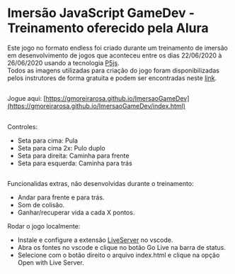 # Imersão JavaScript GameDev - Treinamento oferecido pela Alura

Este jogo no formato endless foi criado durante um treinamento de imersão em desenvolvimento de jogos que aconteceu entre os dias 22/06/2020 à 26/06/2020 usando a tecnologia [P5js](https://p5js.org/).
<br>
Todos as imagens utilizadas para criação do jogo foram disponibilizadas pelos instrutores de forma gratuita e podem ser encontradas neste [link](https://pipoya.itch.io/pipoya-free-2d-game-character-sprites). 

##
Jogue aqui: [https://gmoreirarosa.github.io/ImersaoGameDev](https://gmoreirarosa.github.io/ImersaoGameDev/index.html)
##
Controles:

- Seta para cima: Pula
- Seta para cima 2x: Pulo duplo
- Seta para direita: Caminha para frente
- Seta para esquerda: Caminha para trás
##
Funcionalidas extras, não desenvolvidas durante o treinamento:

- Andar para frente e para trás.
- Som de colisão.
- Ganhar/recuperar vida a cada X pontos.

Rodar o jogo localmente:

- Instale e configure a extensão [LiveServer](https://marketplace.visualstudio.com/items?itemName=ritwickdey.LiveServer) no vscode. 
- Abra os fontes no vscode e clique no botão Go Live na barra de status.
- Selecione com o botão direito o arquivo index.html e clique na opção Open with Live Server.
